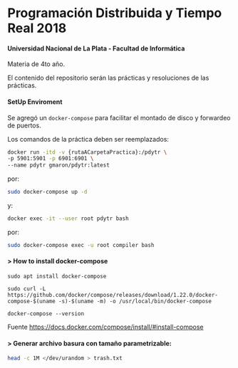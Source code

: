 # Programación Distribuida y Tiempo Real 2018

#### Universidad Nacional de La Plata - Facultad de Informática

Materia de 4to año.

El contenido del repositorio serán las prácticas y resoluciones de las prácticas.

#### SetUp Enviroment

Se agregó un `docker-compose` para facilitar el montado de disco y forwardeo de puertos.  

Los comandos de la práctica deben ser reemplazados:  
```zsh
docker run -itd -v {rutaACarpetaPractica}:/pdytr \
-p 5901:5901 -p 6901:6901 \
--name pdytr gmaron/pdytr:latest
```  
por:
```bash
sudo docker-compose up -d
```  
y:
```bash
docker exec -it --user root pdytr bash
```  
por:  
```bash
sudo docker-compose exec -u root compiler bash
```  


#### > How to install docker-compose

```console
sudo apt install docker-compose

sudo curl -L https://github.com/docker/compose/releases/download/1.22.0/docker-compose-$(uname -s)-$(uname -m) -o /usr/local/bin/docker-compose

docker-compose --version
```
Fuente https://docs.docker.com/compose/install/#install-compose


#### > Generar archivo basura con tamaño parametrizable:  
```bash
head -c 1M </dev/urandom > trash.txt
```
